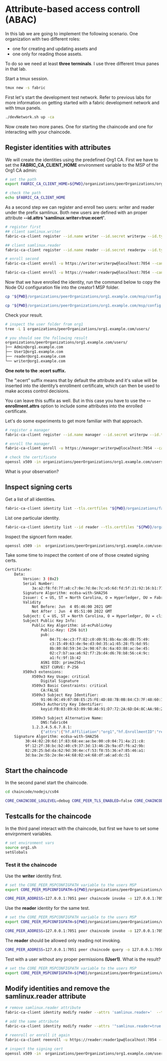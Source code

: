 # Attribute-based access controll (ABAC)

In this lab we are going to implement the following scenario. One organization with two different roles: 

- one for creating and updating assets and
- one only for reading those assets.

To do so we need at least **three terminals**. I use three different tmux panes in that lab.

Start a tmux session.
```bash
tmux new -s fabric
```

First let's start the development test network. Refer to previous labs for more information on getting started with a fabric development network and with tmux panels.

```bash
./devNetwork.sh up -ca
```

Now create two more panes. One for starting the chaincode and one for interacting with your chaincode.

## Register identities with attributes

We will create the identities using the predefined Org1 CA. First we have to set the **FABRIC_CA_CLIENT_HOME** environment variable to the MSP of the Org1 CA admin:

```bash
# set the path
export FABRIC_CA_CLIENT_HOME=${PWD}/organizations/peerOrganizations/org1.example.com/

# check the path
echo $FABRIC_CA_CLIENT_HOME
```

As a second step we can register and enroll two users: writer and reader under the prefix samlinux. Both new users are defined with an proper attribute **--id.attrs 'samlinux.writer=true:ecert'**.

```bash
# register first
## client samlinux.writer
fabric-ca-client register --id.name writer --id.secret writerpw --id.type client --id.attrs 'samlinux.writer=true:ecert' --tls.certfiles "${PWD}/organizations/fabric-ca/org1/tls-cert.pem"

## client samlinux.reader
fabric-ca-client register --id.name reader --id.secret readerpw --id.type client --id.attrs 'samlinux.reader=true:ecert' --tls.certfiles "${PWD}/organizations/fabric-ca/org1/tls-cert.pem"
```

```bash
# enroll second
fabric-ca-client enroll -u https://writer:writerpw@localhost:7054 --caname ca-org1 -M "${PWD}/organizations/peerOrganizations/org1.example.com/users/writer@org1.example.com/msp" --tls.certfiles "${PWD}/organizations/fabric-ca/org1/tls-cert.pem"

fabric-ca-client enroll -u https://reader:readerpw@localhost:7054 --caname ca-org1 -M "${PWD}/organizations/peerOrganizations/org1.example.com/users/reader@org1.example.com/msp" --tls.certfiles "${PWD}/organizations/fabric-ca/org1/tls-cert.pem"
```

Now that we have enrolled the identity, run the command below to copy the Node OU configuration file into the creator1 MSP folder.

```bash
cp "${PWD}/organizations/peerOrganizations/org1.example.com/msp/config.yaml" "${PWD}/organizations/peerOrganizations/org1.example.com/users/writer@org1.example.com/msp/config.yaml"

cp "${PWD}/organizations/peerOrganizations/org1.example.com/msp/config.yaml" "${PWD}/organizations/peerOrganizations/org1.example.com/users/reader@org1.example.com/msp/config.yaml"
```

Check your result.
```bash
# inspect the user folder from org1
tree -L 1 organizations/peerOrganizations/org1.example.com/users/

# you should see the following result
organizations/peerOrganizations/org1.example.com/users/
├── Admin@org1.example.com
├── User1@org1.example.com
├── reader@org1.example.com
└── writer@org1.example.com
```

**One note to the :ecert suffix.**

The ”:ecert” suffix means that by default the attribute and it's value will be inserted into the identity’s enrollment certificate, which can then be used to make access control decisions.

You can leave this suffix as well. But in this case you have to use the **--enrollment.attrs** option to include some attributes into the enrolled certificate. 

Let's do some experiments to get more familiar with that approach.
```bash
# register a manager
fabric-ca-client register --id.name manager --id.secret writerpw --id.type client --id.attrs 'samlinux.manager=true' --tls.certfiles "${PWD}/organizations/fabric-ca/org1/tls-cert.pem"

# enroll the manager
fabric-ca-client enroll -u https://manager:writerpw@localhost:7054 --caname ca-org1 -M "${PWD}/organizations/peerOrganizations/org1.example.com/users/manager@org1.example.com/msp" --tls.certfiles "${PWD}/organizations/fabric-ca/org1/tls-cert.pem" --enrollment.attrs 'samlinux.manager,hf.Type,hf.EnrollmentID'

# check the certificate
openssl x509 -in organizations/peerOrganizations/org1.example.com/users/manager@org1.example.com/msp/signcerts/cert.pem -text -noout
```
What is your observation?

## Inspect signing certs

Get a list of all identities.
```bash
fabric-ca-client identity list --tls.certfiles "${PWD}/organizations/fabric-ca/org1/tls-cert.pem"
```

List one particular identity.
```bash
fabric-ca-client identity list --id reader --tls.certfiles "${PWD}/organizations/fabric-ca/org1/tls-cert.pem"
```

Inspect the signcert form reader.
```bash
openssl x509 -in  organizations/peerOrganizations/org1.example.com/users/reader@org1.example.com/msp/signcerts/cert.pem -text -noout
```

Take some time to inspect the content of one of those created signing certs.

```bash
Certificate:
    Data:
        Version: 3 (0x2)
        Serial Number:
            3a:a2:f8:fd:7f:a8:c7:0e:7d:8e:7c:e5:6d:fd:5f:21:92:16:b1:77
        Signature Algorithm: ecdsa-with-SHA256
        Issuer: C = US, ST = North Carolina, O = Hyperledger, OU = Fabric, CN = fabric-ca-server
        Validity
            Not Before: Jun  4 05:46:00 2021 GMT
            Not After : Jun  4 05:51:00 2022 GMT
        Subject: C = US, ST = North Carolina, O = Hyperledger, OU = client + OU = org1, CN = reader
        Subject Public Key Info:
            Public Key Algorithm: id-ecPublicKey
                Public-Key: (256 bit)
                pub:
                    04:71:4e:c3:f7:82:c0:d0:91:8b:4a:d6:d8:75:49:
                    c3:15:49:63:de:9e:d3:0d:35:a1:65:28:f5:6d:95:
                    8b:80:8d:59:34:2e:98:67:8c:6a:03:88:ac:be:45:
                    02:c7:b7:aa:a6:92:f7:2b:d4:d6:78:b8:56:c4:9c:
                    a1:fc:9f:1b:42
                ASN1 OID: prime256v1
                NIST CURVE: P-256
        X509v3 extensions:
            X509v3 Key Usage: critical
                Digital Signature
            X509v3 Basic Constraints: critical
                CA:FALSE
            X509v3 Subject Key Identifier:
                91:06:0C:49:07:D8:E5:25:FE:4D:88:7B:0B:84:C3:7F:48:60:15:A7
            X509v3 Authority Key Identifier:
                keyid:FB:03:89:63:09:98:A6:91:D7:72:2A:6D:D4:8C:AA:98:23:3F:1B:15

            X509v3 Subject Alternative Name:
                DNS:fabric04
            1.2.3.4.5.6.7.8.1:
                {"attrs":{"hf.Affiliation":"org1","hf.EnrollmentID":"reader","hf.Type":"client","samlinux.writer":"true"}}
    Signature Algorithm: ecdsa-with-SHA256
         30:44:02:20:6d:1f:83:68:ee:ae:be:00:c0:04:71:4a:21:c8:
         9f:12:2f:38:bc:b2:40:c9:37:3d:13:46:2b:9a:d7:f6:a2:9b:
         02:20:25:bd:da:62:9d:30:4e:cf:53:f8:55:36:e7:85:46:a1:
         3d:ba:2e:5b:2e:8e:44:68:02:e4:68:df:a6:ad:dc:51
```

## Start the chaincode

In the second panel start the chaincode.
```bash
cd chaincode/nodejs/cs04

CORE_CHAINCODE_LOGLEVEL=debug CORE_PEER_TLS_ENABLED=false CORE_CHAINCODE_ID_NAME=mycc:1.0 ./node_modules/.bin/fabric-chaincode-node start --peer.address 127.0.0.1:7052
```

## Testcalls for the chaincode
In the third panel interact with the chaincode, but first we have to set some envirpnment variables.

```bash
# set environment vars
source org1.sh
setGlobals
```

### Test it the chaincode

Use the **writer** identity first.

```bash
# set the CORE_PEER_MSPCONFIGPATH variable to the users MSP 
export CORE_PEER_MSPCONFIGPATH=${PWD}/organizations/peerOrganizations/org1.example.com/users/writer@org1.example.com/msp

CORE_PEER_ADDRESS=127.0.0.1:7051 peer chaincode invoke -o 127.0.0.1:7050 -C ch1 -n mycc -c '{"Args":["set","{\"no\":\"a1\", \"desc\":\"Product number 1\",\"amount\":120, \"price\":\"10.50\", \"type\":\"brick\"}"]}'
```

Use the **reader** identity for the same test.
```bash
# set the CORE_PEER_MSPCONFIGPATH variable to the users MSP 
export CORE_PEER_MSPCONFIGPATH=${PWD}/organizations/peerOrganizations/org1.example.com/users/reader@org1.example.com/msp

CORE_PEER_ADDRESS=127.0.0.1:7051 peer chaincode invoke -o 127.0.0.1:7050 -C ch1 -n mycc -c '{"Args":["set","{\"no\":\"a1\", \"desc\":\"Product number 1\",\"amount\":1000, \"price\":\"10.50\", \"type\":\"brick\"}"]}'
```

The **reader** should be allowed only reading not invoking.
```bash
CORE_PEER_ADDRESS=127.0.0.1:7051 peer chaincode query -o 127.0.0.1:7050 -C ch1 -n mycc -c '{"Args":["get","a1"]}'
```

Test with a user without any proper permissions **(User1)**. What is the result?
```bash
# set the CORE_PEER_MSPCONFIGPATH variable to the users MSP 
export CORE_PEER_MSPCONFIGPATH=${PWD}/organizations/peerOrganizations/org1.example.com/users/User1@org1.example.com/msp
```

## Modify identities and remove the samlinux.reader attribute

```bash
# remove samlinux.reader attribute
fabric-ca-client identity modify reader --attrs 'samlinux.reader='  --tls.certfiles "${PWD}/organizations/fabric-ca/org1/tls-cert.pem"

# add the same attribute
fabric-ca-client identity modify reader --attrs '"samlinux.reader=true:ecert","samlinux.auditor=true:ecert"' --tls.certfiles "${PWD}/organizations/fabric-ca/org1/tls-cert.pem"

# reenroll or enroll it again
fabric-ca-client reenroll -u https://reader:reader1pw@localhost:7054 --caname ca-org1 -M "${PWD}/organizations/peerOrganizations/org1.example.com/users/reader@org1.example.com/msp" --tls.certfiles "${PWD}/organizations/fabric-ca/org1/tls-cert.pem"

# inspect the signing cert
openssl x509 -in  organizations/peerOrganizations/org1.example.com/users/reader@org1.example.com/msp/signcerts/cert.pem -text -noout
```

